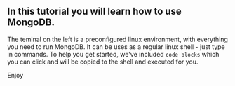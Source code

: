 ## In this tutorial you will learn how to use MongoDB. 

The teminal on the left is a preconfigured linux environment, with everything you need to run MongoDB.
It can be uses as a regular linux shell - just type in commands.
To help you get started, we've included `code blocks` which you can click and will be copied to the shell and executed for you.


Enjoy 
